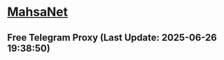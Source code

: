
# [MahsaNet](https://t.me/mahsa_net)
## Free Telegram Proxy (Last Update: 2025-06-26 19:38:50)

    